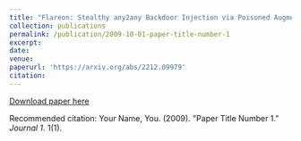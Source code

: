 ```yaml
---
title: "Flareon: Stealthy any2any Backdoor Injection via Poisoned Augmentation"
collection: publications
permalink: /publication/2009-10-01-paper-title-number-1
excerpt: 
date:
venue: 
paperurl: 'https://arxiv.org/abs/2212.09979'
citation: 
---
```


[Download paper here](https://arxiv.org/pdf/2212.09979)

Recommended citation: Your Name, You. (2009). "Paper Title Number 1." <i>Journal 1</i>. 1(1).
